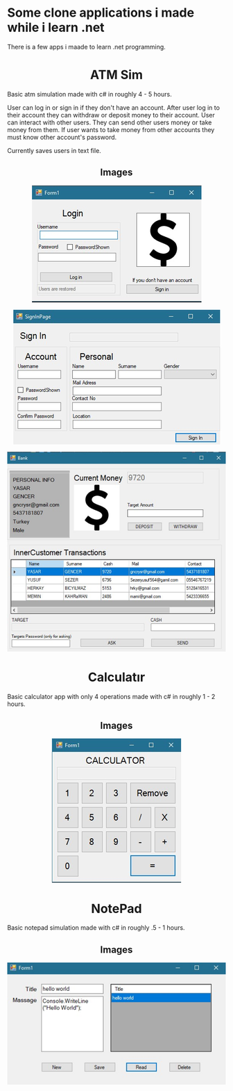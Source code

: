 # Some clone applications i made while i learn .net


There is a few apps i maade to learn .net programming.


<h1 align="center">ATM Sim</h1>

    
Basic atm simulation made with c# in roughly 4 - 5 hours. 

User can log in or sign in if they don't have an account. After user log in to their account they can withdraw or deposit money to their account. User can interact with other users. They can send other users money or take money from them. If user wants to take money from other accounts they must know other account's password.

Currently saves users in text file.

<h2 align="center">Images</h1>
<p align="center">
<img src="img/ATMLogIn.jpg">
<p align="center">
<img src="img/ATMSignIn.jpg">
<p align="center">
<img src="img/ATMMain.jpg">

<h1 align="center">Calculatır</h1>


Basic calculator app with only 4 operations made with c# in roughly 1 - 2 hours.


<h2 align="center">Images</h1>

<p align = "center">
<img src="img/CalculatorMain.jpg">

<h1 align="center">NotePad</h1>

Basic notepad simulation made with c# in roughly .5 - 1 hours.


<h2 align="center">Images</h1>

<p align = "center">
<img src="img/NoteAppMain.jpg">

